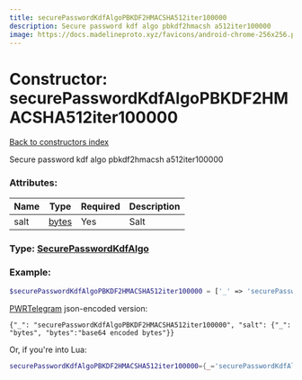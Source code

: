 ```yaml
---
title: securePasswordKdfAlgoPBKDF2HMACSHA512iter100000
description: Secure password kdf algo pbkdf2hmacsh a512iter100000
image: https://docs.madelineproto.xyz/favicons/android-chrome-256x256.png
---
```

# Constructor: securePasswordKdfAlgoPBKDF2HMACSHA512iter100000  
[Back to constructors index](index.md)



Secure password kdf algo pbkdf2hmacsh a512iter100000

### Attributes:

| Name     |    Type       | Required | Description |
|----------|---------------|----------|-------------|
|salt|[bytes](../types/bytes.md) | Yes|Salt|



### Type: [SecurePasswordKdfAlgo](../types/SecurePasswordKdfAlgo.md)


### Example:

```php
$securePasswordKdfAlgoPBKDF2HMACSHA512iter100000 = ['_' => 'securePasswordKdfAlgoPBKDF2HMACSHA512iter100000', 'salt' => 'bytes'];
```  

[PWRTelegram](https://pwrtelegram.xyz) json-encoded version:

```
{"_": "securePasswordKdfAlgoPBKDF2HMACSHA512iter100000", "salt": {"_": "bytes", "bytes":"base64 encoded bytes"}}
```


Or, if you're into Lua:

```lua
securePasswordKdfAlgoPBKDF2HMACSHA512iter100000={_='securePasswordKdfAlgoPBKDF2HMACSHA512iter100000', salt='bytes'}

```


